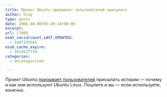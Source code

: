 ```yaml
---
title: Проект Ubuntu призывает пользователей присылать
author: Gray
type: posts
date: 2006-08-06T05:49:34+00:00
excerpt:
url: /7669
esml_socialcount_LAST_UPDATED:
  - 1497193563
essb_cache_expire:
  - 1614527719
categories:
  - Uncategorized

---
```








Проект Ubuntu <a href="http://www.ubuntu.com/mystory" target="_blank">призывает пользователей</a> присылать истории &#8212; почему и как они используют Ubuntu Linux. Пошлите и вы &#8212; если используете, конечно.